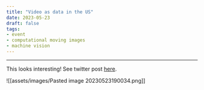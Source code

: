 ```yaml
---
title: "Video as data in the US"
date: 2023-05-23
draft: false
tags:
- event
- computational moving images
- machine vision
---
```

---

This looks interesting!
See twitter post [here](https://twitter.com/Kaiping_Chen/status/1660703434155106313).

![[assets/images/Pasted image 20230523190034.png]]